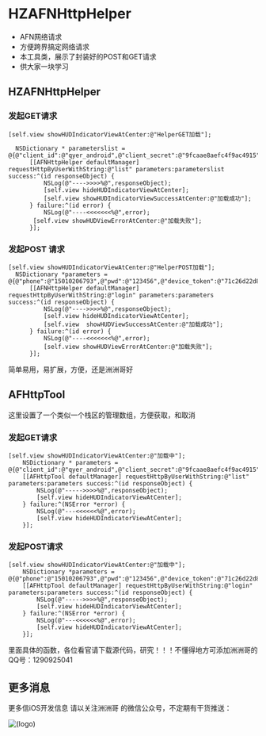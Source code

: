 # HZAFNHttpHelper
* AFN网络请求
* 方便跨界搞定网络请求
* 本工具类，展示了封装好的POST和GET请求
* 供大家一块学习



## <a id="HZAFNHttpHelper"></a>HZAFNHttpHelper

  ### 发起GET请求
  ```objc
  [self.view showHUDIndicatorViewAtCenter:@"HelperGET加载"];
    
    NSDictionary * parameterslist = @{@"client_id":@"qyer_android",@"client_secret":@"9fcaae8aefc4f9ac4915",@"forum_id":@"1"};
        [[AFNHttpHelper defaultManager] requestHttpByUserWithString:@"list" parameters:parameterslist success:^(id responseObject) {
            NSLog(@"---->>>>%@",responseObject);
            [self.view hideHUDIndicatorViewAtCenter];
            [self.view showHUDIndicatorViewSuccessAtCenter:@"加载成功"];
        } failure:^(id error) {
            NSLog(@"----<<<<<<<%@",error);
         [self.view showHUDViewErrorAtCenter:@"加载失败"];
        }];

  ```
  ### 发起POST 请求
  ```objc
  [self.view showHUDIndicatorViewAtCenter:@"HelperPOST加载"];
    NSDictionary *parameters = @{@"phone":@"15010206793",@"pwd":@"123456",@"device_token":@"71c26d22d85686e37658524adc1541ce88bc05c4f0e788b0ffe315e9e3f98378",@"client_type":@1};
        [[AFNHttpHelper defaultManager] requestHttpByUserWithString:@"login" parameters:parameters success:^(id responseObject) {
            NSLog(@"---->>>>%@",responseObject);
            [self.view hideHUDIndicatorViewAtCenter];
            [self.view  showHUDViewSuccessAtCenter:@"加载成功"];
        } failure:^(id error) {
            NSLog(@"----<<<<<<<%@",error);
            [self.view showHUDViewErrorAtCenter:@"加载失败"];
        }];

  ```

简单易用，易扩展，方便，还是洲洲哥好


## <a id="AFHttpTool"></a>AFHttpTool

这里设置了一个类似一个栈区的管理数组，方便获取，和取消

### 发起GET请求
```objc
[self.view showHUDIndicatorViewAtCenter:@"加载中"];
    NSDictionary * parameters = @{@"client_id":@"qyer_android",@"client_secret":@"9fcaae8aefc4f9ac4915",@"forum_id":@"1"};
    [[AFHttpTool defaultManager] requestHttpByUserWithString:@"list" parameters:parameters success:^(id responseObject) {
        NSLog(@"----->>>>%@",responseObject);
        [self.view hideHUDIndicatorViewAtCenter];
    } failure:^(NSError *error) {
        NSLog(@"---<<<<<<%@",error);
        [self.view hideHUDIndicatorViewAtCenter];
    }];
```

### 发起POST请求
```objc
[self.view showHUDIndicatorViewAtCenter:@"加载中"];
    NSDictionary *parameters = @{@"phone":@"15010206793",@"pwd":@"123456",@"device_token":@"71c26d22d85686e37658524adc1541ce88bc05c4f0e788b0ffe315e9e3f98378",@"client_type":@1};
    [[AFHttpTool defaultManager] requestHttpByUserWithString:@"login" parameters:parameters success:^(id responseObject) {
        NSLog(@"----->>>>%@",responseObject);
        [self.view hideHUDIndicatorViewAtCenter];
    } failure:^(NSError *error) {
        NSLog(@"---<<<<<<%@",error);
        [self.view hideHUDIndicatorViewAtCenter];
    }];

```
里面具体的函数，各位看官请下载源代码，研究！！！不懂得地方可添加洲洲哥的QQ号：1290925041


## 更多消息
 更多信iOS开发信息 请以关注洲洲哥 的微信公众号，不定期有干货推送：
 
 ![(logo)](https://mmbiz.qlogo.cn/mmbiz/wFa30ADx7kLiboiaPKbKSTypo5VSAOShxYUf5zZ4JgQqadyy8J6GzHFvfAYicu5F8Ew0ngVibRM8qcaSxtjyX3blPA/0?wx_fmt=jpeg)

